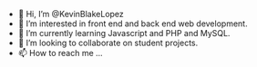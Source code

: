 - 👋 Hi, I’m @KevinBlakeLopez
- 👀 I’m interested in front end and back end web development.
- 🌱 I’m currently learning Javascript and PHP and MySQL.
- 💞️ I’m looking to collaborate on student projects.
- 📫 How to reach me ...

<!---
KevinBlakeLopez/KevinBlakeLopez is a ✨ special ✨ repository because its `README.md` (this file) appears on your GitHub profile.
You can click the Preview link to take a look at your changes.
--->

